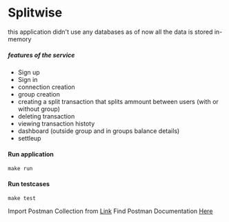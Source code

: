 # **Splitwise**

this application didn't use any databases as of now all the data is stored in-memory

##### features of the service
- Sign up
- Sign in 
- connection creation
- group creation
- creating a split transaction that splits ammount between users (with or without group)
- deleting transaction
- viewing transaction histoty
- dashboard (outside group and in groups balance details)
- settleup

#### Run application
```
make run
```

#### Run testcases
```
make test
```


Import Postman Collection from [Link](https://www.getpostman.com/collections/282ebe21690e0e2def88) 
Find Postman Documentation [Here](https://documenter.getpostman.com/view/3571564/UzQsvn2Y)



